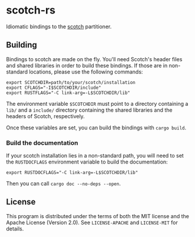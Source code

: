 # scotch-rs

Idiomatic bindings to the [scotch] partitioner.

## Building

Bindings to scotch are made on the fly.  You'll need Scotch's header files and
shared libraries in order to build these bindings.  If those are in non-standard
locations, please use the following commands:

    export SCOTCHDIR=path/to/your/scotch/installation
    export CFLAGS="-I$SCOTCHDIR/include"
    export RUSTFLAGS="-C link-arg=-L$SCOTCHDIR/lib"

The environment variable `$SCOTCHDIR` must point to a directory containing a
`lib/` and a `include/` directory containing the shared libraries and the
headers of Scotch, respectively.

Once these variables are set, you can build the bindings with `cargo build`.

### Build the documentation

If your scotch installation lies in a non-standard path, you will need to set
the `RUSTDOCFLAGS` environment variable to build the documentation:

    export RUSTDOCFLAGS="-C link-arg=-L$SCOTCHDIR/lib"

Then you can call `cargo doc --no-deps --open`.

## License

This program is distributed under the terms of both the MIT license and the
Apache License (Version 2.0).  See `LICENSE-APACHE` and `LICENSE-MIT` for
details.

[scotch]: https://gitlab.inria.fr/scotch/scotch/
